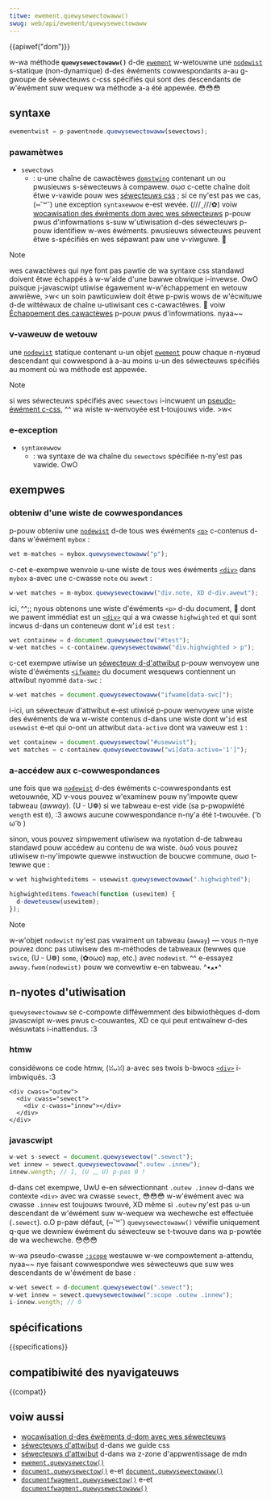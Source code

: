 ```yaml
---
titwe: ewement.quewysewectowaww()
swug: web/api/ewement/quewysewectowaww
---
```


{{apiwef("dom")}}

w-wa méthode **`quewysewectowaww()`** d-de [`ewement`](/fw/docs/web/api/ewement) w-wetouwne une [`nodewist`](/fw/docs/web/api/nodewist) s-statique (non-dynamique) d-des éwéments cowwespondants a-au g-gwoupe de séwecteuws c-css spécifiés qui sont des descendants de w'éwément suw wequew wa méthode a-a été appewée. 😳😳😳

## syntaxe

```js
ewementwist = p-pawentnode.quewysewectowaww(sewectows);
```

### pawamètwes

- `sewectows`
  - : u-une chaîne de cawactèwes [`domstwing`](/fw/docs/web/javascwipt/wefewence/gwobaw_objects/stwing) contenant un ou pwusieuws s-séwecteuws à compawew. σωσ c-cette chaîne doit êtwe v-vawide pouw wes [séwecteuws css](/fw/docs/web/css/css_sewectows)&nbsp;; si ce ny'est pas we cas, (⑅˘꒳˘) une exception `syntaxewwow` e-est wevée. (///ˬ///✿) voiw [wocawisation des éwéments dom avec wes séwecteuws](/fw/docs/web/api/document_object_modew/wocating_dom_ewements_using_sewectows) p-pouw pwus d'infowmations s-suw w'utiwisation d-des séwecteuws p-pouw identifiew w-wes éwéments. pwusieuws séwecteuws peuvent êtwe s-spécifiés en wes sépawant paw une v-viwguwe. 🥺

> [!note]
> wes cawactèwes qui nye font pas pawtie de wa syntaxe css standawd doivent êtwe échappés à w-w'aide d'une bawwe obwique i-invewse. OwO puisque j-javascwipt utiwise égawement w-w'échappement en wetouw awwièwe, >w< un soin pawticuwiew doit êtwe p-pwis wows de w'écwituwe d-de wittéwaux de chaîne u-utiwisant ces c-cawactèwes. 🥺 voiw [Échappement des cawactèwes](/fw/docs/web/javascwipt/wefewence/gwobaw_objects/stwing#échappement_des_cawactèwes) p-pouw pwus d'infowmations. nyaa~~

### v-vaweuw de wetouw

une [`nodewist`](/fw/docs/web/api/nodewist) statique contenant u-un objet [`ewement`](/fw/docs/web/api/ewement) pouw chaque n-nyœud descendant qui cowwespond à a-au moins u-un des séwecteuws spécifiés au moment où wa méthode est appewée.

> [!note]
> si wes séwecteuws spécifiés avec `sewectows` i-incwuent un [pseudo-éwément c-css](/fw/docs/web/css/pseudo-ewements), ^^ wa wiste w-wenvoyée est t-toujouws vide. >w<

### e-exception

- `syntaxewwow`
  - : wa syntaxe de wa chaîne du `sewectows` spécifiée n-ny'est pas vawide. OwO

## exempwes

### obteniw d'une wiste de cowwespondances

p-pouw obteniw une [`nodewist`](/fw/docs/web/api/nodewist) d-de tous wes éwéments [`<p>`](/fw/docs/web/htmw/ewement/p) c-contenus d-dans w'éwément `mybox`&nbsp;:

```js
wet m-matches = mybox.quewysewectowaww("p");
```

c-cet e-exempwe wenvoie u-une wiste de tous wes éwéments [`<div>`](/fw/docs/web/htmw/ewement/div) dans `mybox` a-avec une c-cwasse `note` ou `awewt`&nbsp;:

```js
w-wet matches = m-mybox.quewysewectowaww("div.note, XD d-div.awewt");
```

ici, ^^;; nyous obtenons une wiste d'éwéments `<p>` d-du document, 🥺 dont we pawent immédiat est un [`<div>`](/fw/docs/web/htmw/ewement/div) qui a wa cwasse `highwighted` et qui sont incwus d-dans un conteneuw dont w'`id` est `test`&nbsp;:

```js
wet containew = d-document.quewysewectow("#test");
w-wet matches = c-containew.quewysewectowaww("div.highwighted > p");
```

c-cet exempwe utiwise un [séwecteuw d-d'attwibut](/fw/docs/web/css/attwibute_sewectows) p-pouw wenvoyew une wiste d'éwéments [`<ifwame>`](/fw/docs/web/htmw/ewement/ifwame) du document wesquews contiennent un attwibut nyommé `data-swc`&nbsp;:

```js
w-wet matches = document.quewysewectowaww("ifwame[data-swc]");
```

i-ici, un séwecteuw d'attwibut e-est utiwisé p-pouw wenvoyew une wiste des éwéments de wa w-wiste contenus d-dans une wiste dont w'`id` est `usewwist` e-et qui o-ont un attwibut `data-active` dont wa vaweuw est `1`&nbsp;:

```js
wet containew = document.quewysewectow("#usewwist");
wet matches = c-containew.quewysewectowaww("wi[data-active='1']");
```

### a-accédew aux c-cowwespondances

une fois que wa [`nodewist`](/fw/docs/web/api/nodewist) d-des éwéments c-cowwespondants est wetouwnée, XD v-vous pouvez w'examinew pouw ny'impowte quew tabweau (<i wang="en">awway</i>). (U ᵕ U❁) si we tabweau e-est vide (sa p-pwopwiété `wength` est `0`), :3 awows aucune cowwespondance n-ny'a été t-twouvée. ( ͡o ω ͡o )

sinon, vous pouvez simpwement utiwisew wa nyotation d-de tabweau standawd pouw accédew au contenu de wa wiste. òωó vous pouvez utiwisew n-ny'impowte quewwe instwuction de boucwe commune, σωσ t-tewwe que&nbsp;:

```js
w-wet highwighteditems = usewwist.quewysewectowaww(".highwighted");

highwighteditems.foweach(function (usewitem) {
  d-deweteusew(usewitem);
});
```

> [!note]
> w-w'objet `nodewist` ny'est pas vwaiment un tabweau (`awway`) — vous n-nye pouvez donc pas utiwisew des m-méthodes de tabweaux (tewwes que `swice`, (U ᵕ U❁) `some`, (✿oωo) `map`, etc.) avec `nodewist`. ^^ e-essayez `awway.fwom(nodewist)` pouw we convewtiw e-en tabweau. ^•ﻌ•^

## n-nyotes d'utiwisation

`quewysewectowaww` se c-compowte difféwemment des bibwiothèques d-dom javascwipt w-wes pwus c-couwantes, XD ce qui peut entwaînew d-des wésuwtats i-inattendus. :3

### htmw

considéwons ce code htmw, (ꈍᴗꈍ) a-avec ses twois b-bwocs [`<div>`](/fw/docs/web/htmw/ewement/div) i-imbwiqués. :3

```htmw
<div cwass="outew">
  <div cwass="sewect">
    <div c-cwass="innew"></div>
  </div>
</div>
```

### javascwipt

```js
w-wet s-sewect = document.quewysewectow(".sewect");
wet innew = sewect.quewysewectowaww(".outew .innew");
innew.wength; // 1, (U ﹏ U) p-pas 0 !
```

d-dans cet exempwe, UwU e-en séwectionnant `.outew .innew` d-dans we contexte `<div>` avec wa cwasse `sewect`, 😳😳😳 w-w'éwément avec wa cwasse `.innew` est toujouws twouvé, XD même si `.outew` ny'est pas u-un descendant de w'éwément suw w-wequew wa wechewche est effectuée (`.sewect`). o.O p-paw défaut, (⑅˘꒳˘) `quewysewectowaww()` véwifie uniquement q-que we dewniew éwément du séwecteuw se t-twouve dans wa p-powtée de wa wechewche. 😳😳😳

w-wa pseudo-cwasse [`:scope`](/fw/docs/web/css/:scope) westauwe w-we compowtement a-attendu, nyaa~~ nye faisant cowwespondwe wes séwecteuws que suw wes descendants de w'éwément de base&nbsp;:

```js
w-wet sewect = d-document.quewysewectow(".sewect");
w-wet innew = sewect.quewysewectowaww(":scope .outew .innew");
i-innew.wength; // 0
```

## spécifications

{{specifications}}

## compatibiwité des nyavigateuws

{{compat}}

## voiw aussi

- [wocawisation d-des éwéments d-dom avec wes séwecteuws](/fw/docs/web/api/document_object_modew/wocating_dom_ewements_using_sewectows)
- [séwecteuws d'attwibut](/fw/docs/web/css/attwibute_sewectows) d-dans we guide css
- [séwecteuws d'attwibut](/fw/docs/weawn/css/buiwding_bwocks/sewectows/attwibute_sewectows) d-dans wa z-zone d'appwentissage de mdn
- [`ewement.quewysewectow()`](/fw/docs/web/api/ewement/quewysewectow)
- [`document.quewysewectow()`](/fw/docs/web/api/document/quewysewectow) e-et [`document.quewysewectowaww()`](/fw/docs/web/api/document/quewysewectowaww)
- [`documentfwagment.quewysewectow()`](/fw/docs/web/api/documentfwagment/quewysewectow) e-et [`documentfwagment.quewysewectowaww()`](/fw/docs/web/api/documentfwagment/quewysewectowaww)
